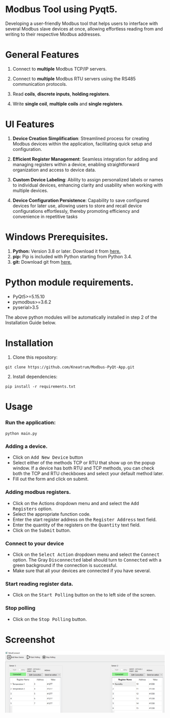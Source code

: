 # Modbus Tool using Pyqt5.
Developing a user-friendly Modbus tool that helps users to interface with several Modbus slave devices at once, allowing effortless reading from and writing to their respective Modbus addresses.

# General Features
1. Connect to **multiple** Modbus TCP/IP servers.

2. Connect to **multiple** Modbus RTU servers using the RS485 communication protocols.

3. Read **coils**, **discrete inputs**, **holding registers**.

5. Write **single coil**, **multiple coils** and **single registers**.

# UI Features
1.  **Device Creation Simplification**: Streamlined process for creating Modbus devices within the application, facilitating quick setup and configuration.
    
2.  **Efficient Register Management**: Seamless integration for adding and managing registers within a device, enabling straightforward organization and access to device data.
 
3.  **Custom Device Labeling**: Ability to assign personalized labels or names to individual devices, enhancing clarity and usability when working with multiple devices.
    
4.  **Device Configuration Persistence**: Capability to save configured devices for later use, allowing users to store and recall device configurations effortlessly, thereby promoting efficiency and convenience in repetitive tasks


# Windows Prerequisites.
1. **Python:** Version 3.8 or later. Download it from [here.](https://www.python.org/)
2. **pip:** Pip is included with Python starting from Python 3.4.
3. **git:** Download git from [here.](https://git-scm.com/downloads)

# Python module requirements.
* PyQt5>=5.15.10
* pymodbus>=3.6.2
* pyserial>3.5

The above python modules will be automatically installed in step 2 of the Installation Guide below.


# Installation

1.  Clone this repository:
 ```
 git clone https://github.com/Kneatrum/Modbus-PyQt-App.git
 ```
2. Install dependencies:
 ```
 pip install -r requirements.txt
 ```

# Usage

   ### Run the application:
```
python main.py
```
   ### Adding a device.
   * Click on <kbd>Add New Device</kbd> button
   * Select either of the methods TCP or RTU that show up on the popup window. If a device has both RTU and TCP methods, you can check both the TCP and RTU checkboxes and select your default method later.
   * Fill out the form and click on submit.
   ### Adding modbus registers.
   * Click on the Actions dropdown menu and and select the <kbd>Add Registers</kbd> option.
   * Select the appropriate function code.
   * Enter the start register address on the <kbd>Register Address</kbd> text field.
   * Enter the quantity of the registers on the <kbd>Quantity</kbd> text field.
   * Click on the <kbd>Submit</kbd> button.
   ### Connect to your device
   * Click on the <kbd>Select Action</kbd> dropdown menu and select the <kbd>Connect</kbd> option. The Gray <kbd>Disconnected</kbd> label should turn to <kbd>Connected</kbd> with a green background if the connection is successful.
   * Make sure that all your devices are connected if you have several.
   ### Start reading register data.
   * Click on the <kbd>Start Polling</kbd> button on the to left side of the screen.
   ### Stop polling
   * Click on the <kbd>Stop Polling</kbd> button.


# Screenshot
![alt text](resources/Capture.PNG)